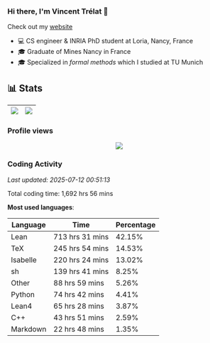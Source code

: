 ### Hi there, I'm Vincent Trélat 👋

Check out my [website](https://vtrelat.github.io)

-   💻 CS engineer & INRIA PhD student at Loria, Nancy, France
-   🎓 Graduate of Mines Nancy in France
-   🎓 Specialized in _formal methods_ which I studied at TU Munich

## 📊 **Stats**

| <img align="center" src="https://readme-stats.clckblog.space/api?username=VTrelat&show_icons=true&include_all_commits=true&theme=tokyonight&hide_border=true" /> | <img align="center" src="https://readme-stats.clckblog.space/api/top-langs/?username=VTrelat&layout=compact&theme=tokyonight&hide_border=true" /> |
| ---------------------------------------------------------------------------------------------------------------------------------------------------------------- | ------------------------------------------------------------------------------------------------------------------------------------------------- |

### Profile views

<p align="center">
 <img src="https://profile-counter.glitch.me/VTrelat/count.svg" />
</p>

<!--automations-->
### Coding Activity
_Last updated: 2025-07-12 00:51:13_

Total coding time: 1,692 hrs 56 mins

**Most used languages**:

| Language | Time | Percentage |
| ------------- | ------------- | ------------- |
| Lean | 713 hrs 31 mins | 42.15% |
| TeX | 245 hrs 54 mins | 14.53% |
| Isabelle | 220 hrs 24 mins | 13.02% |
| sh | 139 hrs 41 mins | 8.25% |
| Other | 88 hrs 59 mins | 5.26% |
| Python | 74 hrs 42 mins | 4.41% |
| Lean4 | 65 hrs 28 mins | 3.87% |
| C++ | 43 hrs 51 mins | 2.59% |
| Markdown | 22 hrs 48 mins | 1.35% |

